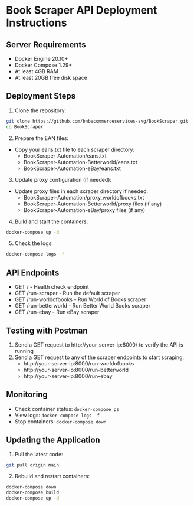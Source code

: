 # Book Scraper API Deployment Instructions

## Server Requirements
- Docker Engine 20.10+
- Docker Compose 1.29+
- At least 4GB RAM
- At least 20GB free disk space

## Deployment Steps

1. Clone the repository:
```bash
git clone https://github.com/bnbecommerceservices-svg/BookScraper.git
cd BookScraper
```

2. Prepare the EAN files:
- Copy your eans.txt file to each scraper directory:
  - BookScraper-Automation/eans.txt
  - BookScraper-Automation-Betterworld/eans.txt
  - BookScraper-Automation-eBay/eans.txt

3. Update proxy configuration (if needed):
- Update proxy files in each scraper directory if needed:
  - BookScraper-Automation/proxy_worldofbooks.txt
  - BookScraper-Automation-Betterworld/proxy files (if any)
  - BookScraper-Automation-eBay/proxy files (if any)

4. Build and start the containers:
```bash
docker-compose up -d
```

5. Check the logs:
```bash
docker-compose logs -f
```

## API Endpoints

- GET / - Health check endpoint
- GET /run-scraper - Run the default scraper
- GET /run-worldofbooks - Run World of Books scraper
- GET /run-betterworld - Run Better World Books scraper
- GET /run-ebay - Run eBay scraper

## Testing with Postman

1. Send a GET request to http://your-server-ip:8000/ to verify the API is running
2. Send a GET request to any of the scraper endpoints to start scraping:
   - http://your-server-ip:8000/run-worldofbooks
   - http://your-server-ip:8000/run-betterworld
   - http://your-server-ip:8000/run-ebay

## Monitoring

- Check container status: `docker-compose ps`
- View logs: `docker-compose logs -f`
- Stop containers: `docker-compose down`

## Updating the Application

1. Pull the latest code:
```bash
git pull origin main
```

2. Rebuild and restart containers:
```bash
docker-compose down
docker-compose build
docker-compose up -d
```

